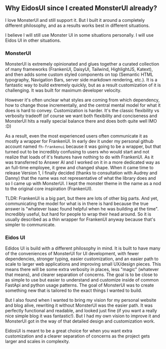 ## Why EidosUI since I created MonsterUI already?  

I love MonsterUI and still support it.  But I built it around a completely different philosophy, and as a results works best in different situations.

I believe I will still use Monster UI in some situations personally.  I will use Eidos UI in other situations.

### MonsterUI

MonsterUI is extremely opinionated and glues together a curated collection of many frameworks (FrankenUI, DaisyUI, Tailwind, HighlightJS, Katext), and then adds some custom styled components on top (Semantic HTML typography, Navigation Bars, server side markdown rendering, etc.).  It is a fantastic way to build extremely quickly, but as a result customization of it is challenging.  It was built for maximum developer velocity.  

However it's often unclear what styles are coming from which dependency, how to change those incrementally, and the central mental model for what it does is hard to convey.  Customization is harder.  It's the classic flexibility vs verbosity tradeoff (of course we want both flexibility and conciseness and MonsterUI hits a really special balance there and does both quite well IMO :D)

As a result, even the most experienced users often communicate it as mostly a wrapper for FrankenUI.  In early dev it under my personal github account named `fh-frankenui` because it was going to be a wrapper, but that turned out to be incredibly confusing to users who would start and not realize that loads of it's features have nothing to do with FrankenUI.  As it was transferred to Answer AI and I worked on it in a more dedicated way as an full-time employee, it grew and changed shape.  When it came time to release Version 1, I finally decided (thanks to consultation with Audrey and Danny) that the name was not representative of what the library does and so I came up with MonsterUI.  I kept the monster theme in the name as a nod to the original core inspiration (FrankenUI).

TLDR: FrankenUI is a big part, but there are lots of other big parts.  And yet, communicating the model for what is in there is hard because the true answer is "whatever Isaac found helpful when he was building at the time".  Incredibly useful, but hard for people to wrap their head around.  So it is usually described as a thin wrapper for FrankenUI anyway because that's simpler to communicate.

### Eidos UI

Edidos UI is build with a different philosophy in mind.  It is built to have many of the conveniences of MonsterUI for UI development, with fewer dependencies, stronger typing, easier customization, and an easier path to scale to larger web applications and improving small UX/design pieces.  This means there will be some extra verbosity in places, less "magic" (whatever that means), and clearer separation of concerns.  The goal is to be close to as simple to use but easier to understand and customize inside of common FastApi and python usage patterns.  The goal of MonsterUI was to create something new that is tailored to the exact things I wanted to build.

But I also found when I wanted to bring my vision for my personal website and blog alive, rewriting it without MonsterUI was the easier path.  It was perfectly functional and readable, and looked just fine (if you want a really nice simple blog it was fantastic!).  But I had my own vision to improve it and MonsterUI got in the way of that detailed design and customization work.

EidosUI is meant to be a great choice for when you want extra customization and a clearer separation of concerns as the project gets larger and scales in complexity.
